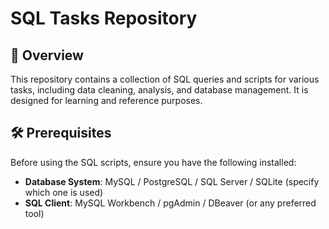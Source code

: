 # SQL Tasks Repository

## 📌 Overview
This repository contains a collection of SQL queries and scripts for various tasks, including data cleaning, analysis, and database management. It is designed for learning and reference purposes.

## 🛠 Prerequisites
Before using the SQL scripts, ensure you have the following installed:
- **Database System**: MySQL / PostgreSQL / SQL Server / SQLite (specify which one is used)
- **SQL Client**: MySQL Workbench / pgAdmin / DBeaver (or any preferred tool)

